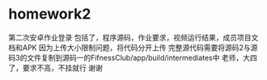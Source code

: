 # homework2
第二次安卓作业登录
包括了，程序源码，作业要求，视频运行结果，成员项目文档和APK 因为上传大小限制问题，将代码分开上传 完整源代码需要将源码2与源码3的文件复制到源码一的FifnessClub/app/build/intermediates中
老师，大四了，要求不高，不挂就行 谢谢
